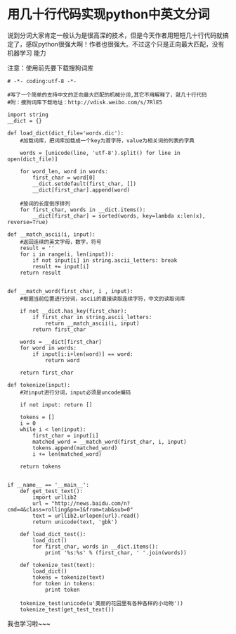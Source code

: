 # 用几十行代码实现python中英文分词

说到分词大家肯定一般认为是很高深的技术，但是今天作者用短短几十行代码就搞定了，感叹python很强大啊！作者也很强大。不过这个只是正向最大匹配，没有机器学习
能力  

注意：使用前先要下载搜狗词库  

    
    
    # -*- coding:utf-8 -*-
      
    #写了一个简单的支持中文的正向最大匹配的机械分词,其它不用解释了，就几十行代码
    #附：搜狗词库下载地址：http://vdisk.weibo.com/s/7RlE5
      
    import string
    __dict = {} 
      
    def load_dict(dict_file='words.dic'):
        #加载词库，把词库加载成一个key为首字符，value为相关词的列表的字典
      
        words = [unicode(line, 'utf-8').split() for line in open(dict_file)]
      
        for word_len, word in words:
            first_char = word[0]
            __dict.setdefault(first_char, [])
            __dict[first_char].append(word)
         
        #按词的长度倒序排列
        for first_char, words in __dict.items():
            __dict[first_char] = sorted(words, key=lambda x:len(x), reverse=True)
      
    def __match_ascii(i, input):
        #返回连续的英文字母，数字，符号
        result = ''
        for i in range(i, len(input)):
            if not input[i] in string.ascii_letters: break
            result += input[i]
        return result
      
      
    def __match_word(first_char, i , input):
        #根据当前位置进行分词，ascii的直接读取连续字符，中文的读取词库
      
        if not __dict.has_key(first_char): 
            if first_char in string.ascii_letters:
                return __match_ascii(i, input)
            return first_char
      
        words = __dict[first_char]
        for word in words:
            if input[i:i+len(word)] == word:
                return word
      
        return first_char
      
    def tokenize(input):
        #对input进行分词，input必须是uncode编码
      
        if not input: return []
      
        tokens = []
        i = 0
        while i < len(input):
            first_char = input[i] 
            matched_word = __match_word(first_char, i, input)
            tokens.append(matched_word)
            i += len(matched_word)
      
        return tokens
      
      
    if __name__ == '__main__':
        def get_test_text():
            import urllib2
            url = "http://news.baidu.com/n?cmd=4&class=rolling&pn=1&from=tab&sub=0"
            text = urllib2.urlopen(url).read()
            return unicode(text, 'gbk')
      
        def load_dict_test():
            load_dict()
            for first_char, words in __dict.items():
                print '%s:%s' % (first_char, ' '.join(words))
      
        def tokenize_test(text):
            load_dict()
            tokens = tokenize(text)
            for token in tokens:
                print token
      
        tokenize_test(unicode(u'美丽的花园里有各种各样的小动物'))
        tokenize_test(get_test_text())

我也学习啦~~~  

